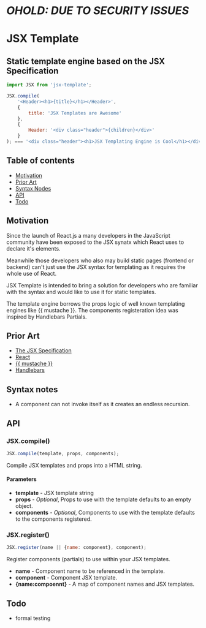 

# *OHOLD: DUE TO SECURITY ISSUES*
# JSX Template
## Static template engine based on the JSX Specification

```JavaScript
import JSX from 'jsx-template';

JSX.compile(
    '<Header><h1>{title}</h1></Header>',
    {
        title: 'JSX Templates are Awesome'
    },
    {
        Header: '<div class="header">{children}</div>'
    }
); === '<div class="header"><h1>JSX Templating Engine is Cool</h1></div>';
```

## Table of contents

* [Motivation](#motivation)
* [Prior Art](#prior-art)
* [Syntax Nodes](#syntax-notes)
* [API](#api)
* [Todo](#todo)

## Motivation

Since the launch of React.js a many developers in the JavaScript community have been exposed to the JSX synatx which React uses to declare it's elements.

Meanwhile those developers who also may build static pages (frontend or backend) can't just use the JSX syntax for templating as it requires the whole use of React.

JSX Template is intended to bring a solution for developers who are familiar with the syntax and would like to use it for static templates.

The template engine borrows the props logic of well known templating engines like {{ mustache }}. The components registeration idea was inspired by Handlebars Partials.

## Prior Art

* [The JSX Specification][JSX]
* [React][React]
* [{{ mustache }}][mustache]
* [Handlebars][Handlebars]

## Syntax notes

*  A component can not invoke itself as it creates an endless recursion. 

## API

### JSX.compile()

```JavaScript
JSX.compile(template, props, components);
```

Compile JSX templates and props into a HTML string.

#### Parameters

* **template** - JSX template string
* **props** - *Optional*, Props to use with the template defaults to an empty object.
* **components** - *Optional*, Components to use with the template defaults to the components registered. 

### JSX.register()

```JavaScript
JSX.register(name || {name: component}, component);
```

Register components (partials) to use within your JSX templates.

* **name** - Component name to be referenced in the template.
* **component** - Component JSX template.
* **{name:compoennt}** - A map of component names and JSX templates.

## Todo

* formal testing

[JSX]: https://facebook.github.io/jsx
[React]: https://facebook.github.io/react
[mustache]: https://mustache.github.io
[Handlebars]: https://handlebarsjs.com
